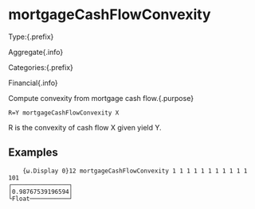 # mortgageCashFlowConvexity

Type:{.prefix}

Aggregate{.info}

Categories:{.prefix}

Financial{.info}

Compute convexity from mortgage cash flow.{.purpose}

~~~
R=Y mortgageCashFlowConvexity X
~~~
R is the convexity of cash flow X given yield Y.

## Examples

~~~
    {⍵.Display 0}12 mortgageCashFlowConvexity 1 1 1 1 1 1 1 1 1 1 1 101
┌────────────────┐
│0.98767539196594│
└Float───────────┘

~~~

